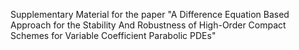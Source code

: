 Supplementary Material for the paper "A Difference Equation Based Approach for the Stability And Robustness of High-Order Compact Schemes for Variable Coefficient Parabolic PDEs"
